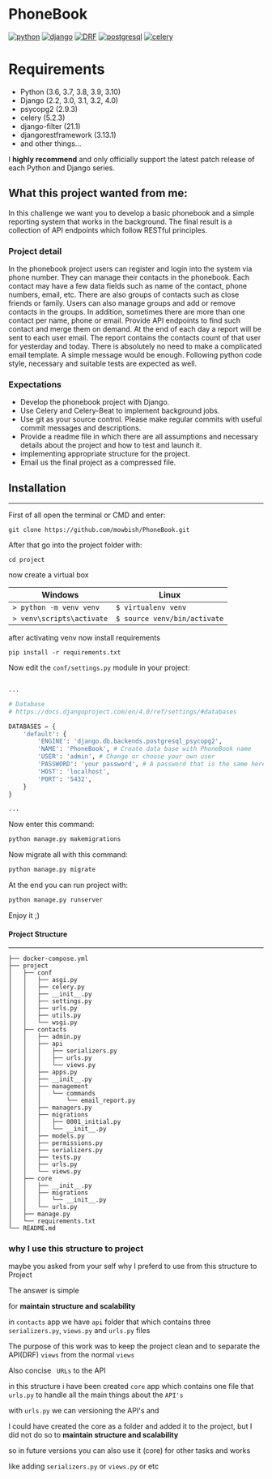 # PhoneBook

[![python](https://img.icons8.com/color/48/000000/python.png/)](https://www.python.org/)
[![django](https://img.icons8.com/color/48/000000/django.png)](https://www.djangoproject.com/)
[![DRF](https://img.icons8.com/color/48/000000/api.png)](https://www.django-rest-framework.org/)
[![postgresql](https://img.icons8.com/color/48/000000/postgresql.png)](https://www.postgresql.org/)
[![celery](https://img.icons8.com/color/48/000000/celery.png)](https://docs.celeryproject.org/en/stable/userguide/periodic-tasks.html)

# Requirements

* Python (3.6, 3.7, 3.8, 3.9, 3.10)
* Django (2.2, 3.0, 3.1, 3.2, 4.0)
* psycopg2 (2.9.3)
* celery (5.2.3)
* django-filter (21.1)
* djangorestframework (3.13.1)
* and other things...

I **highly recommend** and only officially support the latest patch release of
each Python and Django series.

## What this project wanted from me:

In this challenge we want you to develop a basic phonebook and a
simple reporting system that works in the background. The final
result is a collection of API endpoints which follow RESTful principles.

### Project detail

In the phonebook project users can register and login into the
system via phone number. They can manage their contacts in the
phonebook. Each contact may have a few data fields such as name
of the contact, phone numbers, email, etc. There are also groups of
contacts such as close friends or family. Users can also manage
groups and add or remove contacts in the groups. In addition,
sometimes there are more than one contact per name, phone or
email. Provide API endpoints to find such contact and merge them on
demand.
At the end of each day a report will be sent to each user email. The
report contains the contacts count of that user for yesterday and
today. There is absolutely no need to make a complicated email
template. A simple message would be enough.
Following python code style, necessary and suitable tests are
expected as well.

### Expectations

+ Develop the phonebook project with Django.
+ Use Celery and Celery-Beat to implement background jobs.
+ Use git as your source control. Please make regular commits with useful commit messages and descriptions.
+ Provide a readme file in which there are all assumptions and necessary details about the project and how to test and launch it.
+ implementing appropriate structure for the project.
+ Email us the final project as a compressed file.

## Installation
---

First of all open the terminal or CMD and enter:

```shell
git clone https://github.com/mowbish/PhoneBook.git
```

After that go into the project folder with:

```shell
cd project
```

now create a virtual box

| Windows | Linux |
| --- | --- |
| ``> python -m venv venv `` | ``$ virtualenv venv`` |
| ``> venv\scripts\activate`` | ``$ source venv/bin/activate`` |

after activating venv now install requirements

```shell
pip install -r requirements.txt
```

Now edit the `conf/settings.py` module in your project:

```python

...

# Database
# https://docs.djangoproject.com/en/4.0/ref/settings/#databases

DATABASES = {
    'default': {
        'ENGINE': 'django.db.backends.postgresql_psycopg2',
        'NAME': 'PhoneBook', # Create data base with PhoneBook name
        'USER': 'admin', # Change or choose your own user
        'PASSWORD': 'your password', # A password that is the same here and in the database
        'HOST': 'localhost',
        'PORT': '5432',
    }
}

...

```

Now enter this command:

```bash
python manage.py makemigrations
```

Now migrate all with this command:

```bash
python manage.py migrate
```

At the end you can run project with:

```bash
python manage.py runserver
```

Enjoy it ;)

#### Project Structure
---

```shell
├── docker-compose.yml
├── project
│   ├── conf
│   │   ├── asgi.py
│   │   ├── celery.py
│   │   ├── __init__.py
│   │   ├── settings.py
│   │   ├── urls.py
│   │   ├── utils.py
│   │   └── wsgi.py
│   ├── contacts
│   │   ├── admin.py
│   │   ├── api
│   │   │   ├── serializers.py
│   │   │   ├── urls.py
│   │   │   └── views.py
│   │   ├── apps.py
│   │   ├── __init__.py
│   │   ├── management
│   │   │   └── commands
│   │   │       └── email_report.py
│   │   ├── managers.py
│   │   ├── migrations
│   │   │   ├── 0001_initial.py
│   │   │   └── __init__.py
│   │   ├── models.py
│   │   ├── permissions.py
│   │   ├── serializers.py
│   │   ├── tests.py
│   │   ├── urls.py
│   │   └── views.py
│   ├── core
│   │   ├── __init__.py
│   │   ├── migrations
│   │   │   └── __init__.py
│   │   └── urls.py
│   ├── manage.py
│   └── requirements.txt
└── README.md
```

### why I use this structure to project

maybe you asked from your self why I preferd to use
from this structure to Project

The answer is simple

for **maintain structure and scalability**

in `contacts` app we have `api` folder that which contains three `serializers.py`, `views.py` and `urls.py` files

The purpose of this work was to keep the project clean and to separate the API(DRF) ``views`` from the normal ``views``

Also concise `` URLs`` to the API

in this structure i have been created `core` app which contains one file that `urls.py` to handle all the main things about the ``API's``

with `urls.py` we can versioning the API's and

I could have created the core as a folder and added it to the project, but I did not do so to **maintain structure and scalability**

so in future versions you can also use it (core) for other tasks and works

like adding `serializers.py` or `views.py` or etc
